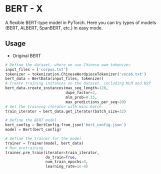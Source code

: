 # BERT - X

A flexible BERT-type model in PyTorch. Here you can try types of models (BERT, ALBERT, SpanBERT, etc.) in easy mode.



## Usage

* Original BERT

```python
# Define the dataset, where we use Chinese wwm tokenizer
input_files = ['corpus.txt']
tokenizer = tokenization.ChineseWordpieceTokenizer('vocab.txt')
bert_data = BertData(input_files, tokenizer)
# Create training instances on the dataset, including MLM and NSP
bert_data.create_instances(max_seq_length=128,
                           dupe_factor=2,
                           mlm_prob=0.15,
                           max_predictions_per_seq=20)
# Get the training iterator with mini-batch
train_iterator = bert_data.get_iterator(batch_size=32)

# Define the BERT model
bert_config = BertConfig.from_json('bert_config.json')
model = Bert(bert_config)

# Define the trainer for the model
trainer = Trainer(model, bert_data)
# Run pretraining
trainer.pre_train(iterator=train_iterator,
                  do_train=True,
                  num_train_epochs=3,
                  learning_rate=1e-4)
```

